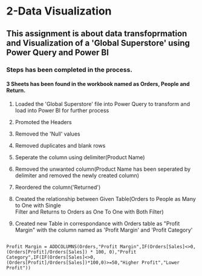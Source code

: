 # 2-Data Visualization

## This assignment is about data transfoprmation and Visualization of a 'Global Superstore' using Power Query and Power BI

### Steps has been completed in the process.

#### 3 Sheets has been found in the workbook named as Orders, People and Return.

1. Loaded the 'Global Superstore' file into Power Query to transform and load into Power  BI for further process

2. Promoted the Headers

3. Removed the 'Null' values

4. Removed duplicates and blank rows

5. Seperate the column using delimiter(Product Name)

6. Removed the unwanted column(Product Name has been seperated by delimiter and removed the newly created column)

7. Reordered the column('Returned')

8. Created the relationship between Given Table(Orders to People as Many to One with Single  
Filter and Returns to Orders as One To One with Both Filter)

9. Created new Table in correspondance with Orders table as "Profit Margin" with the column named as 'Profit Margin' and 'Profit Category'
##
    Profit Margin = ADDCOLUMNS(Orders,"Profit Margin",IF(Orders[Sales]<>0,(Orders[Profit]/Orders[Sales]) * 100, 0),"Profit Category",IF(IF(Orders[Sales]<>0,(Orders[Profit]/Orders[Sales])*100,0)>=50,"Higher Profit","Lower Profit"))
